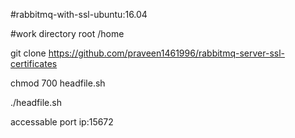 #rabbitmq-with-ssl-ubuntu:16.04

#work directory root /home

git clone https://github.com/praveen1461996/rabbitmq-server-ssl-certificates

chmod 700 headfile.sh 

./headfile.sh

accessable port  ip:15672

